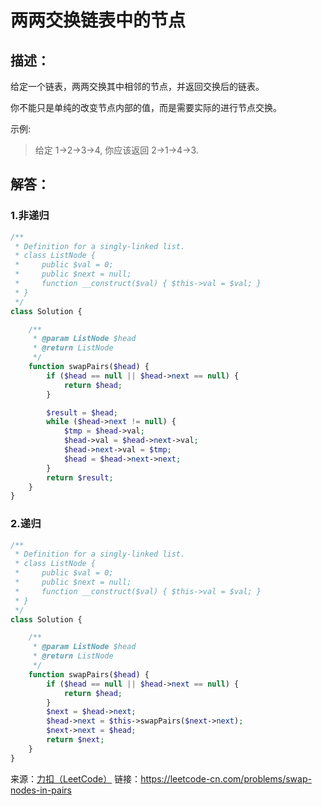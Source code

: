# 两两交换链表中的节点


## 描述：
给定一个链表，两两交换其中相邻的节点，并返回交换后的链表。

你不能只是单纯的改变节点内部的值，而是需要实际的进行节点交换。



示例:
> 给定 1->2->3->4, 你应该返回 2->1->4->3.


## 解答：

### 1.非递归
```php
/**
 * Definition for a singly-linked list.
 * class ListNode {
 *     public $val = 0;
 *     public $next = null;
 *     function __construct($val) { $this->val = $val; }
 * }
 */
class Solution {

    /**
     * @param ListNode $head
     * @return ListNode
     */
    function swapPairs($head) {
        if ($head == null || $head->next == null) {
            return $head;
        }

        $result = $head;
        while ($head->next != null) {
            $tmp = $head->val;
            $head->val = $head->next->val;
            $head->next->val = $tmp;
            $head = $head->next->next;
        }
        return $result;
    }
}
```


### 2.递归
```php
/**
 * Definition for a singly-linked list.
 * class ListNode {
 *     public $val = 0;
 *     public $next = null;
 *     function __construct($val) { $this->val = $val; }
 * }
 */
class Solution {

    /**
     * @param ListNode $head
     * @return ListNode
     */
    function swapPairs($head) {
        if ($head == null || $head->next == null) {
            return $head;
        }
        $next = $head->next;
        $head->next = $this->swapPairs($next->next);
        $next->next = $head;
        return $next;
    }
}
```

来源：[力扣（LeetCode）](https://leetcode-cn.com/problems/swap-nodes-in-pairs)
链接：https://leetcode-cn.com/problems/swap-nodes-in-pairs
